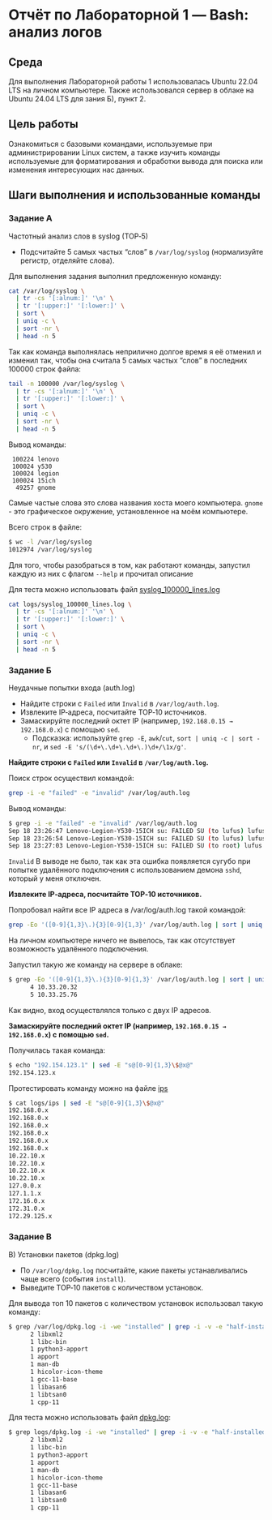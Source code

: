 # Отчёт по Лабораторной 1 — Bash: анализ логов

## Среда

Для выполнения Лабораторной работы 1 использовалась Ubuntu 22.04 LTS на личном компьютере.
Также использовался сервер в облаке на Ubuntu 24.04 LTS для зания Б), пункт 2.

## Цель работы

Ознакомиться с базовыми командами, используемые при администрировании Linux систем, а также изучить команды используемые для форматирования и обработки вывода для поиска или изменения интересующих нас данных.

## Шаги выполнения и использованные команды


### Задание А

Частотный анализ слов в syslog (TOP‑5)
- Подсчитайте 5 самых частых “слов” в `/var/log/syslog` (нормализуйте регистр, отделяйте слова).

Для выполнения задания выполнил предложенную команду:
```bash
cat /var/log/syslog \
  | tr -cs '[:alnum:]' '\n' \
  | tr '[:upper:]' '[:lower:]' \
  | sort \
  | uniq -c \
  | sort -nr \
  | head -n 5
```
Так как команда выполнялась неприлично долгое время я её отменил и изменил так, чтобы она считала 5 самых частых “слов” в последних 100000 строк файла:
```bash
tail -n 100000 /var/log/syslog \
  | tr -cs '[:alnum:]' '\n' \
  | tr '[:upper:]' '[:lower:]' \
  | sort \
  | uniq -c \
  | sort -nr \
  | head -n 5
```

Вывод команды:
```
 100224 lenovo
 100024 y530
 100024 legion
 100024 15ich
  49257 gnome
```

Самые частые слова это слова названия хоста моего компьютера. `gnome` - это графическое окружение, установленное на моём компьютере.

Всего строк в файле:
```bash
$ wc -l /var/log/syslog
1012974 /var/log/syslog
```

Для того, чтобы разобраться в том, как работают команды, запустил каждую из них с флагом `--help` и прочитал описание

Для теста можно использовать файл [syslog_100000_lines.log](logs/syslog_100000_lines.log)

```bash
cat logs/syslog_100000_lines.log \
  | tr -cs '[:alnum:]' '\n' \
  | tr '[:upper:]' '[:lower:]' \
  | sort \
  | uniq -c \
  | sort -nr \
  | head -n 5
```

### Задание Б

Неудачные попытки входа (auth.log)
- Найдите строки с `Failed` или `Invalid` в `/var/log/auth.log`.
- Извлеките IP‑адреса, посчитайте TOP‑10 источников.
- Замаскируйте последний октет IP (например, `192.168.0.15 → 192.168.0.x`) с помощью `sed`.
  - Подсказка: используйте `grep -E`, `awk`/`cut`, `sort | uniq -c | sort -nr`, и `sed -E 's/(\d+\.\d+\.\d+\.)\d+/\1x/g'`.

**Найдите строки с `Failed` или `Invalid` в `/var/log/auth.log`.**

Поиск строк осуществил командой:
```bash
grep -i -e "failed" -e "invalid" /var/log/auth.log
```

Вывод команды:
``` bash
$ grep -i -e "failed" -e "invalid" /var/log/auth.log
Sep 18 23:26:47 Lenovo-Legion-Y530-15ICH su: FAILED SU (to lufus) lufus on pts/1
Sep 18 23:26:54 Lenovo-Legion-Y530-15ICH su: FAILED SU (to lufus) lufus on pts/1
Sep 18 23:27:03 Lenovo-Legion-Y530-15ICH su: FAILED SU (to root) lufus on pts/1
```

`Invalid` В выводе не было, так как эта ошибка появляется сугубо при попытке удалённого подключения с использованием демона `sshd`, который у меня отключен.

**Извлеките IP‑адреса, посчитайте TOP‑10 источников.**

Попробовал найти все IP адреса в /var/log/auth.log такой командой:
```bash
grep -Eo '([0-9]{1,3}\.){3}[0-9]{1,3}' /var/log/auth.log | sort | uniq -с | head -n 10
```
На личном компьютере ничего не вывелось, так как отсутствует возможность удалённого подключения.

Запустил такую же команду на сервере в облаке:
```bash
$ grep -Eo '([0-9]{1,3}\.){3}[0-9]{1,3}' /var/log/auth.log | sort | uniq -с | head -n 10
      4 10.33.20.32
      5 10.33.25.76
```

Как видно, вход осуществлялся только с двух IP адресов.

**Замаскируйте последний октет IP (например, `192.168.0.15 → 192.168.0.x`) с помощью `sed`.**

Получилась такая команда:
```bash
$ echo "192.154.123.1" | sed -E "s@[0-9]{1,3}\$@x@"
192.154.123.x
```

Протестировать команду можно на файле [ips](logs/ips)
```bash
$ cat logs/ips | sed -E "s@[0-9]{1,3}\$@x@"
192.168.0.x
192.168.0.x
192.168.0.x
192.168.0.x
192.168.0.x
192.168.0.x
10.22.10.x
10.22.10.x
10.22.10.x
10.22.10.x
127.0.0.x
127.1.1.x
172.16.0.x
172.31.0.x
172.29.125.x
```

### Задание В

В) Установки пакетов (dpkg.log)
- По `/var/log/dpkg.log` посчитайте, какие пакеты устанавливались чаще всего (события `install`).
- Выведите TOP‑10 пакетов с количеством установок.

Для вывода топ 10 пакетов с количеством установок использовал такую команду:
```bash
$ grep /var/log/dpkg.log -i -we "installed" | grep -i -v -e "half-installed" -e "not-installed" | cut -d ' ' -f 5 | cut -d ':' -f 1 | uniq -c | head -n 10
      2 libxml2
      1 libc-bin
      1 python3-apport
      1 apport
      1 man-db
      1 hicolor-icon-theme
      1 gcc-11-base
      1 libasan6
      1 libtsan0
      1 cpp-11
```

Для теста можно использовать файл [dpkg.log](logs/dpkg.log):
```bash
$ grep logs/dpkg.log -i -we "installed" | grep -i -v -e "half-installed" -e "not-installed" | cut -d ' ' -f 5 | cut -d ':' -f 1 | uniq -c | head -n 10
      2 libxml2
      1 libc-bin
      1 python3-apport
      1 apport
      1 man-db
      1 hicolor-icon-theme
      1 gcc-11-base
      1 libasan6
      1 libtsan0
      1 cpp-11
```
